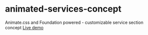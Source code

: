 # animated-services-concept
Animate.css and Foundation powered - customizable service section concept
[Live demo](https://codepen.io/DenislavPopov/pen/vePxRQ)
